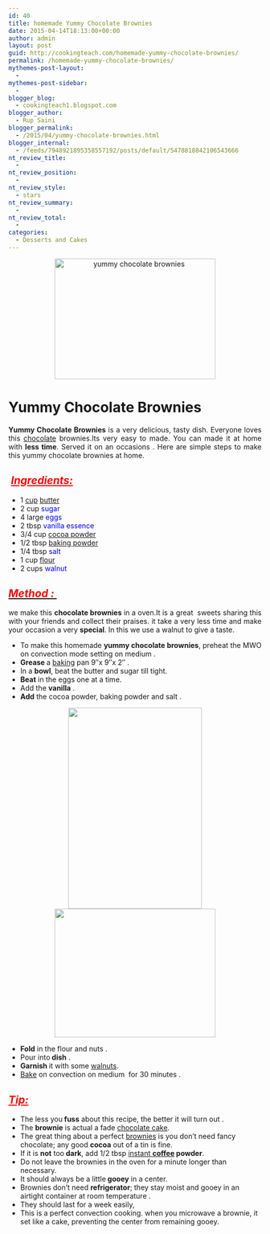 ```yaml
---
id: 40
title: homemade Yummy Chocolate Brownies
date: 2015-04-14T18:13:00+00:00
author: admin
layout: post
guid: http://cookingteach.com/homemade-yummy-chocolate-brownies/
permalink: /homemade-yummy-chocolate-brownies/
mythemes-post-layout:
  - 
mythemes-post-sidebar:
  - 
blogger_blog:
  - cookingteach1.blogspot.com
blogger_author:
  - Rup Saini
blogger_permalink:
  - /2015/04/yummy-chocolate-brownies.html
blogger_internal:
  - /feeds/7948921895358557192/posts/default/5478818842106543666
nt_review_title:
  - 
nt_review_position:
  - 
nt_review_style:
  - stars
nt_review_summary:
  - 
nt_review_total:
  - 
categories:
  - Desserts and Cakes
---
```

<div dir="ltr" style="text-align: left;">
  <div style="clear: both; text-align: center;">
    <a style="margin-left: 1em; margin-right: 1em;" href="http://3.bp.blogspot.com/-4C6m-0gqsOY/VS1Ovl_DPmI/AAAAAAAAAPU/guT1deRcghA/s1600/1383807047.jpg"><img title="yummy chocolate brownies" src="http://3.bp.blogspot.com/-4C6m-0gqsOY/VS1Ovl_DPmI/AAAAAAAAAPU/guT1deRcghA/s1600/1383807047.jpg" alt="yummy chocolate brownies" width="320" height="240" border="0" /></a>
  </div>
  
  <h1>
    Yummy Chocolate Brownies
  </h1>
  
  <div style="text-align: justify;">
    <b>Yummy Chocolate Brownies</b> is a very delicious, tasty dish. Everyone loves this <a title="Chocolate" href="http://en.wikipedia.org/wiki/Chocolate" target="_blank" rel="wikipedia">chocolate</a> brownies.Its very easy to made. You can made it at home with <b>less time</b>. Served it on an occasions . Here are simple steps to make this yummy chocolate brownies at home.
  </div>
  
  <h2 style="text-align: left;">
     <span style="color: red;"><span style="text-decoration: underline;"><em><strong>Ingredients:</strong></em></span></span>
  </h2>
  
  <ul>
    <li>
      1 <a title="Measuring cup" href="http://en.wikipedia.org/wiki/Measuring_cup" target="_blank" rel="wikipedia">cup</a> <a title="Butter" href="http://en.wikipedia.org/wiki/Butter" target="_blank" rel="wikipedia">butter</a>
    </li>
    <li>
      2 cup <span style="color: blue;">sugar</span>
    </li>
    <li>
      4 large <span style="color: blue;">eggs</span>
    </li>
    <li>
      2 tbsp <span style="color: blue;">vanilla essence</span>
    </li>
    <li>
      3/4 cup <a title="Cocoa solids" href="http://en.wikipedia.org/wiki/Cocoa_solids" target="_blank" rel="wikipedia">cocoa powder</a>
    </li>
    <li>
      1/2 tbsp <a title="Baking powder" href="http://en.wikipedia.org/wiki/Baking_powder" target="_blank" rel="wikipedia">baking powder</a>
    </li>
    <li>
      1/4 tbsp<span style="color: blue;"> salt</span>
    </li>
    <li>
      1 cup <a title="Flour" href="http://en.wikipedia.org/wiki/Flour" target="_blank" rel="wikipedia">flour</a>
    </li>
    <li>
      2 cups <span style="color: blue;">walnut</span>
    </li>
  </ul>
  
  <h2 style="text-align: left;">
    <u><span style="color: red;"><em><strong>Method :</strong></em> </span></u>
  </h2>
  
  <div style="text-align: justify;">
    we make this <b>chocolate brownies</b> in a oven.It is a great  sweets sharing this with your friends and collect their praises. it take a very less time and make your occasion a very <b>special</b>. In this we use a walnut to give a taste.
  </div>
  
  <ul>
    <li style="text-align: justify;">
      To make this homemade <b>yummy chocolate brownies</b>, preheat the MWO on convection mode setting on medium .
    </li>
    <li style="text-align: justify;">
      <b>Grease </b>a <a title="Baking" href="http://en.wikipedia.org/wiki/Baking" target="_blank" rel="wikipedia">baking</a> pan 9&#8243;x 9&#8243;x 2&#8243; .
    </li>
    <li style="text-align: justify;">
      In a <b>bowl</b>, beat the butter and sugar till tight.
    </li>
    <li style="text-align: justify;">
      <b>Beat</b> in the eggs one at a time.
    </li>
    <li style="text-align: justify;">
      Add the <b>vanilla</b> .
    </li>
    <li style="text-align: justify;">
      <b>Add</b> the cocoa powder, baking powder and salt .
    </li>
  </ul>
  
  <div style="clear: both; text-align: center;">
    <a style="margin-left: 1em; margin-right: 1em;" href="http://1.bp.blogspot.com/-M7pH5OhyvT8/VS4cahCG27I/AAAAAAAAAQA/gbDOojXqlzQ/s1600/mixing-brownies.jpg"><img src="http://1.bp.blogspot.com/-M7pH5OhyvT8/VS4cahCG27I/AAAAAAAAAQA/gbDOojXqlzQ/s1600/mixing-brownies.jpg" alt="" width="266" height="400" border="0" /></a>
  </div>
  
  <div style="clear: both; text-align: center;">
  </div>
  
  <div style="clear: both; text-align: center;">
  </div>
  
  <div style="clear: both; text-align: center;">
    <a style="margin-left: 1em; margin-right: 1em;" href="http://3.bp.blogspot.com/-X_wB9WQRQlg/VS4asbN9a5I/AAAAAAAAAP0/qRqbbOFCScM/s1600/brownie-batter-blog.jpg"><img src="http://3.bp.blogspot.com/-X_wB9WQRQlg/VS4asbN9a5I/AAAAAAAAAP0/qRqbbOFCScM/s1600/brownie-batter-blog.jpg" alt="" width="320" height="256" border="0" /></a>
  </div>
  
  <div style="clear: both; text-align: center;">
  </div>
  
  <ul>
    <li style="text-align: justify;">
      <b>Fold</b> in the flour and nuts .
    </li>
    <li style="text-align: justify;">
      Pour into<b> dish</b> .
    </li>
    <li style="text-align: justify;">
      <b>Garnish </b>it with some <a class="zem_slink" title="Walnut" href="http://en.wikipedia.org/wiki/Walnut" target="_blank" rel="wikipedia">walnuts</a>.
    </li>
    <li style="text-align: justify;">
      <a title="Casserole" href="http://en.wikipedia.org/wiki/Casserole" target="_blank" rel="wikipedia">Bake</a> on convection on medium  for 30 minutes .
    </li>
  </ul>
  
  <h2 style="text-align: left;">
    <strong><span style="color: red; text-decoration: underline;"><em>Tip:</em></span></strong>
  </h2>
  
  <ul>
    <li>
      The less you<b> fuss</b> about this recipe, the better it will turn out .
    </li>
    <li>
      The <b>brownie</b> is actual a fade <a title="Chocolate cake" href="http://en.wikipedia.org/wiki/Chocolate_cake" target="_blank" rel="wikipedia">chocolate cake</a>.
    </li>
    <li>
      The great thing about a perfect <a title="Dark Chocolate Brownies" href="http://www.williams-sonoma.com/recipe/dark-chocolate-brownies.html" target="_blank" rel="williamssonoma">brownies</a> is you don&#8217;t need fancy chocolate; any good <b>cocoa</b> out of a tin is fine.
    </li>
    <li>
      If it is <b>not</b> too<b> dark</b>, add 1/2 tbsp <a title="Instant coffee" href="http://en.wikipedia.org/wiki/Instant_coffee" target="_blank" rel="wikipedia">instant <b>coffee</b></a><b> powder</b>.
    </li>
    <li>
      Do not leave the brownies in the oven for a minute longer than necessary.
    </li>
    <li>
      It should always be a little<b> gooey</b> in a center.
    </li>
    <li>
      Brownies don&#8217;t need <b>refrigerator</b>; they stay moist and gooey in an airtight container at room temperature .
    </li>
    <li>
      They should last for a week easily,
    </li>
    <li>
      This is a perfect convection cooking. when you microwave a brownie, it set like a cake, preventing the center from remaining gooey.
    </li>
  </ul>
</div>